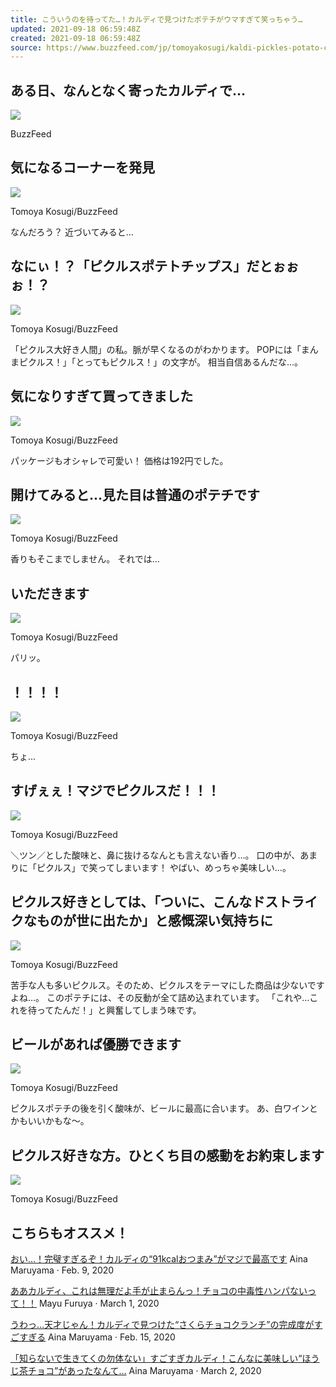 ```yaml
---
title: こういうのを待ってた…！カルディで見つけたポテチがウマすぎて笑っちゃう…
updated: 2021-09-18 06:59:48Z
created: 2021-09-18 06:59:48Z
source: https://www.buzzfeed.com/jp/tomoyakosugi/kaldi-pickles-potato-chips
---
```


##   ある日、なんとなく寄ったカルディで…

 ![](https://img.buzzfeed.com/buzzfeed-static/static/2020-03/5/4/asset/df4c8656df75/sub-buzz-1842-1583383827-14.jpg?downsize=700%3A%2A&output-quality=auto&output-format=auto)

  BuzzFeed

##   気になるコーナーを発見

 ![](https://img.buzzfeed.com/buzzfeed-static/static/2020-03/5/4/asset/f15bf552a969/sub-buzz-589-1583382667-1.jpg?downsize=700%3A%2A&output-quality=auto&output-format=auto)

  Tomoya Kosugi/BuzzFeed

なんだろう？
近づいてみると…

##   なにぃ！？「ピクルスポテトチップス」だとぉぉぉ！？

 ![](https://img.buzzfeed.com/buzzfeed-static/static/2020-03/5/4/asset/a89377227ee6/sub-buzz-1756-1583380826-19.jpg?downsize=700%3A%2A&output-quality=auto&output-format=auto)

  Tomoya Kosugi/BuzzFeed

「ピクルス大好き人間」の私。脈が早くなるのがわかります。
POPには「まんまピクルス！」「とってもピクルス！」の文字が。
相当自信あるんだな…。

##   気になりすぎて買ってきました

 ![](https://img.buzzfeed.com/buzzfeed-static/static/2020-03/5/4/asset/e050e535ecac/sub-buzz-888-1583380919-1.jpg)

  Tomoya Kosugi/BuzzFeed

パッケージもオシャレで可愛い！
価格は192円でした。

##   開けてみると…見た目は普通のポテチです

 ![](https://img.buzzfeed.com/buzzfeed-static/static/2020-03/5/4/asset/71f4158f7065/sub-buzz-847-1583380939-15.jpg)

  Tomoya Kosugi/BuzzFeed

香りもそこまでしません。
それでは…

##   いただきます

 ![](https://img.buzzfeed.com/buzzfeed-static/static/2020-03/5/4/asset/c3276cb27500/sub-buzz-1182-1583380966-8.jpg)

  Tomoya Kosugi/BuzzFeed

パリッ。

##   ！！！！

 ![](https://img.buzzfeed.com/buzzfeed-static/static/2020-03/5/4/asset/d6c482788af1/sub-buzz-543-1583381351-23.png)

  Tomoya Kosugi/BuzzFeed

ちょ…

##   すげぇぇ！マジでピクルスだ！！！

 ![](https://img.buzzfeed.com/buzzfeed-static/static/2020-03/5/4/asset/71afd28b25d8/sub-buzz-881-1583382519-1.jpg)

  Tomoya Kosugi/BuzzFeed

＼ツン／とした酸味と、鼻に抜けるなんとも言えない香り…。
口の中が、あまりに「ピクルス」で笑ってしまいます！
やばい、めっちゃ美味しい…。

##   ピクルス好きとしては、「ついに、こんなドストライクなものが世に出たか」と感慨深い気持ちに

 ![](https://img.buzzfeed.com/buzzfeed-static/static/2020-03/5/4/asset/4ee15809f05b/sub-buzz-869-1583381148-1.jpg)

  Tomoya Kosugi/BuzzFeed

苦手な人も多いピクルス。そのため、ピクルスをテーマにした商品は少ないですよね…。
このポテチには、その反動が全て詰め込まれています。
「これや…これを待ってたんだ！」と興奮してしまう味です。

##   ビールがあれば優勝できます

 ![](https://img.buzzfeed.com/buzzfeed-static/static/2020-03/5/4/asset/9a11208f6009/sub-buzz-1736-1583381251-1.jpg)

  Tomoya Kosugi/BuzzFeed

ピクルスポテチの後を引く酸味が、ビールに最高に合います。
あ、白ワインとかもいいかもな〜。

##   ピクルス好きな方。ひとくち目の感動をお約束します

 ![](https://img.buzzfeed.com/buzzfeed-static/static/2020-03/5/4/asset/7a9c1acc0229/sub-buzz-1812-1583383662-1.jpg)

  Tomoya Kosugi/BuzzFeed

## こちらもオススメ！

 [おい…！完璧すぎるぞ！カルディの“91kcalおつまみ”がマジで最高です](https://www.buzzfeed.com/jp/ainamaruyama/kaldi-salmonjerky?bfsource=relatedmanual)  Aina Maruyama  · Feb. 9, 2020

 [ああカルディ、これは無理だよ手が止まらんっ！チョコの中毒性ハンパないって！！](https://www.buzzfeed.com/jp/mayufuruya/kaldi-blueberry-chocolate?bfsource=relatedmanual)  Mayu Furuya  · March 1, 2020

 [うわっ…天才じゃん！カルディで見つけた“さくらチョコクランチ”の完成度がすごすぎる](https://www.buzzfeed.com/jp/ainamaruyama/kaldi-sakura?bfsource=relatedmanual)  Aina Maruyama  · Feb. 15, 2020

 [「知らないで生きてくの勿体ない」すごすぎカルディ！こんなに美味しい“ほうじ茶チョコ”があったなんて…](https://www.buzzfeed.com/jp/ainamaruyama/kaldi-houjicha?bfsource=relatedmanual)  Aina Maruyama  · March 2, 2020